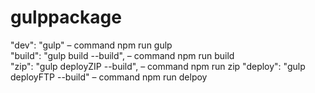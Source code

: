 # gulppackage

  "dev": "gulp" – command npm run gulp</br>
  "build": "gulp build --build", – command npm run build </br>
  "zip": "gulp deployZIP --build", – command npm run zip
  "deploy": "gulp deployFTP --build" – command npm run delpoy
  
  
